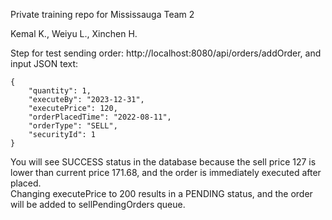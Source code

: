 Private training repo for Mississauga Team 2

Kemal K., Weiyu L., Xinchen H.

Step for test sending order:
http://localhost:8080/api/orders/addOrder, and input JSON text:
```
{
    "quantity": 1,
    "executeBy": "2023-12-31",
    "executePrice": 120,
    "orderPlacedTime": "2022-08-11",
    "orderType": "SELL",
    "securityId": 1
}

```
You will see SUCCESS status in the database because the sell price 127 is lower than current price 171.68, and the order is immediately executed after placed.  
Changing executePrice to 200 results in a PENDING status, and the order will be added to sellPendingOrders queue.

